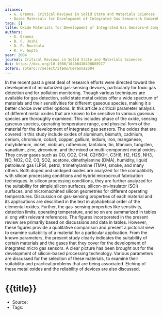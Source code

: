 ```yaml
---
aliases:
  - G. Eranna. Critical Reviews in Solid State and Materials Sciences. 2004
  - Oxide Materials for Development of Integrated Gas Sensors—A Comprehensive Review
tags: []
title: Oxide Materials for Development of Integrated Gas Sensors—A Comprehensive Review
authors:
  - G. Eranna
  - B. C. Joshi
  - D. P. Runthala
  - R. P. Gupta
year: 2004
journal: Critical Reviews in Solid State and Materials Sciences
doi: https://doi.org/10.1080/10408430490888977
zotero: zotero://select/items/@eranna2004
---
```

<!-- START_ABSTRACT -->
In the recent past a great deal of research efforts were directed toward the development of miniaturized gas-sensing devices, particularly for toxic gas detection and for pollution monitoring. Though various techniques are available for gas detection, solid state metal oxides offer a wide spectrum of materials and their sensitivities for different gaseous species, making it a better choice over other options. In this article a critical parameter analysis of different metal oxides that are known to be sensitive to various gaseous species are thoroughly examined. This includes phase of the oxide, sensing gaseous species, operating temperature range, and physical form of the material for the development of integrated gas sensors. The oxides that are covered in this study include oxides of aluminum, bismuth, cadmium, cerium, chromium, cobalt, copper, gallium, indium, iron, manganese, molybdenum, nickel, niobium, ruthenium, tantalum, tin, titanium, tungsten, vanadium, zinc, zirconium, and the mixed or multi-component metal oxides. They cover gases such as CO, CO2, CH4, C2H5OH, C3H8, H2, H2S, NH3, NO, NO2, O2, O3, SO2, acetone, dimethylamine (DMA), humidity, liquid petroleum gas (LPG), petrol, trimethylamine (TMA), smoke, and many others. Both doped and undoped oxides are analyzed for the compatibility with silicon processing conditions and hybrid microcircuit fabrication techniques. In silicon processing conditions, they are further analyzed for the suitability for simple silicon surfaces, silicon-on-insulator (SOI) surfaces, and micromachined silicon geometries for different operating temperatures. Discussion on gas-sensing properties of each material and its applications are described in the text in alphabetical order of the elemental oxides. Further, the gas-sensing properties like sensitivity, detection limits, operating temperature, and so on are summarized in tables al ong with relevant references. The figures incorporated in the present review are primarily based on discussions and data in tables. However, these figures provide a qualitative comparison and present a pictorial view to examine suitability of a material for a particular application. From the known parameters, the present study clearly indicates the suitability of certain materials and the gases that they cover for the development of integrated micro gas sensors. A clear picture has been brought out for the development of silicon-based processing technology. Various parameters are discussed for the selection of these materials, to examine their suitability and practical problems that are being associated. Etching of these metal oxides and the reliability of devices are also discussed.
<!-- END_ABSTRACT -->

<!-- START_TEMPLATE -->
# {{title}}

- Source:
- Tags: 
<!-- END_TEMPLATE -->
